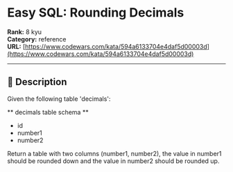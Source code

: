 # Easy SQL: Rounding Decimals

**Rank:** 8 kyu  
**Category:** reference  
**URL:** [https://www.codewars.com/kata/594a6133704e4daf5d00003d](https://www.codewars.com/kata/594a6133704e4daf5d00003d)

---

## 📝 Description

Given the following table 'decimals':

** decimals table schema **
* id
* number1
* number2

Return a table with two columns (number1, number2), the value in number1 should be rounded down and the value in number2 should be rounded up.
